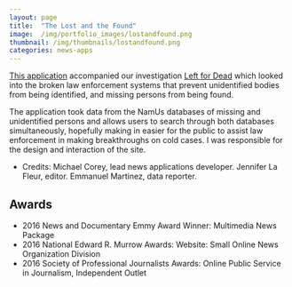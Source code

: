 ```yaml
---
layout: page
title:  "The Lost and the Found"
image:  /img/portfolio_images/lostandfound.png
thumbnail: /img/thumbnails/lostandfound.png
categories: news-apps
---
```


[This application](http://lostandfound.revealnews.org) accompanied our investigation [Left for Dead](http://revealnews.org/leftfordead) which looked into the broken law enforcement systems that prevent unidentified bodies from being identified, and missing persons from being found.

The application took data from the NamUs databases of missing and unidentified persons and allows users to search through both databases simultaneously, hopefully making in easier for the public to assist law enforcement in making breakthroughs on cold cases. I was responsible for the design and interaction of the site.

+ Credits: Michael Corey, lead news applications developer. Jennifer La Fleur, editor. Emmanuel Martinez, data reporter.

## Awards

+   2016 News and Documentary Emmy Award Winner: Multimedia News Package
+   2016 National Edward R. Murrow Awards: Website: Small Online News Organization Division
+   2016 Society of Professional Journalists Awards: Online Public Service in Journalism, Independent Outlet
